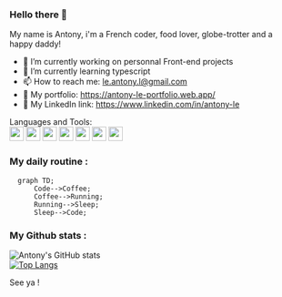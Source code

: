 ### Hello there 👋

My name is Antony, i'm a French coder, food lover, globe-trotter and a happy daddy!

- 🔭 I’m currently working on personnal Front-end projects
- 🌱 I’m currently learning typescript
- 📫 How to reach me: le.antony.l@gmail.com
- 📁 My portfolio: https://antony-le-portfolio.web.app/ 
- 🎯 My LinkedIn link: https://www.linkedin.com/in/antony-le

Languages and Tools:
<br/>
<img width= "25px" src="https://cdn.jsdelivr.net/gh/devicons/devicon/icons/javascript/javascript-original.svg" />
<img width= "25px" src="https://cdn.jsdelivr.net/gh/devicons/devicon/icons/react/react-original.svg" />
<img width= "25px" src="https://cdn.jsdelivr.net/gh/devicons/devicon/icons/nodejs/nodejs-original.svg" />
<img width= "25px" src="https://cdn.jsdelivr.net/gh/devicons/devicon/icons/postgresql/postgresql-original.svg" />
<img width= "25px" src="https://cdn.jsdelivr.net/gh/devicons/devicon/icons/html5/html5-original.svg" />
<img width= "25px" src="https://cdn.jsdelivr.net/gh/devicons/devicon/icons/css3/css3-original.svg" />
<img width= "25px" src="https://cdn.jsdelivr.net/gh/devicons/devicon/icons/github/github-original.svg" />

### My daily routine : 

```mermaid
  graph TD;
      Code-->Coffee;
      Coffee-->Running;
      Running-->Sleep;
      Sleep-->Code;
 ```
 
 ### My Github stats : 
 ![Antony's GitHub stats](https://github-readme-stats.vercel.app/api?username=Antony-LE&show_icons=true&theme=radical)
 <br/>
 [![Top Langs](https://github-readme-stats.vercel.app/api/top-langs/?username=Antony-LE)](https://github.com/anuraghazra/github-readme-stats&theme=radical)

See ya !

